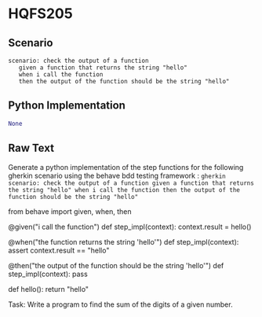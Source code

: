 # HQFS205
## Scenario
```gherkin
scenario: check the output of a function 
   given a function that returns the string "hello" 
   when i call the function 
   then the output of the function should be the string "hello"
```


## Python Implementation
```python
None
```


## Raw Text
Generate a python implementation of the step functions for the following gherkin scenario using the behave bdd testing framework : ```gherkin scenario: check the output of a function given a function that returns the string "hello" when i call the function then the output of the function should be the string "hello" ```



from behave import given, when, then

@given("i call the function")
def step_impl(context):
    context.result = hello()

@when("the function returns the string 'hello'")
def step_impl(context):
    assert context.result == "hello"

@then("the output of the function should be the string 'hello'")
def step_impl(context):
    pass

def hello():
    return "hello"

Task: Write a program to find the sum of the digits of a given number.
